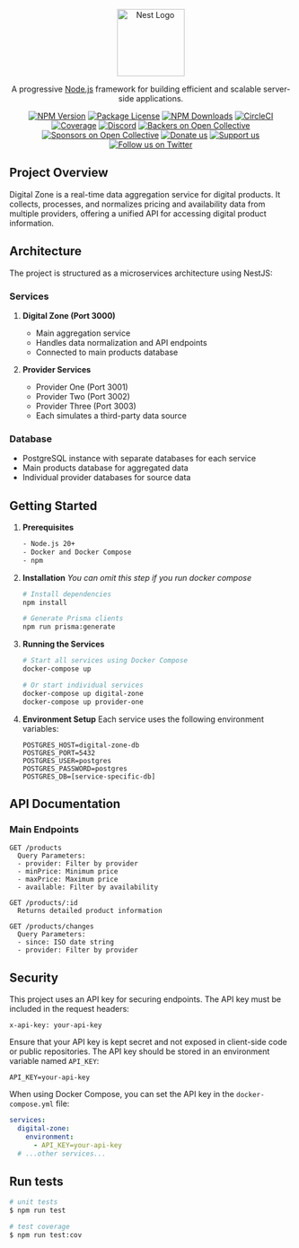 <p align="center">
  <a href="http://nestjs.com/" target="blank"><img src="https://nestjs.com/img/logo-small.svg" width="120" alt="Nest Logo" /></a>
</p>

[circleci-image]: https://img.shields.io/circleci/build/github/nestjs/nest/master?token=abc123def456
[circleci-url]: https://circleci.com/gh/nestjs/nest

  <p align="center">A progressive <a href="http://nodejs.org" target="_blank">Node.js</a> framework for building efficient and scalable server-side applications.</p>
    <p align="center">
<a href="https://www.npmjs.com/~nestjscore" target="_blank"><img src="https://img.shields.io/npm/v/@nestjs/core.svg" alt="NPM Version" /></a>
<a href="https://www.npmjs.com/~nestjscore" target="_blank"><img src="https://img.shields.io/npm/l/@nestjs/core.svg" alt="Package License" /></a>
<a href="https://www.npmjs.com/~nestjscore" target="_blank"><img src="https://img.shields.io/npm/dm/@nestjs/common.svg" alt="NPM Downloads" /></a>
<a href="https://circleci.com/gh/nestjs/nest" target="_blank"><img src="https://img.shields.io/circleci/build/github/nestjs/nest/master" alt="CircleCI" /></a>
<a href="https://coveralls.io/github/nestjs/nest?branch=master" target="_blank"><img src="https://coveralls.io/repos/github/nestjs/nest/badge.svg?branch=master#9" alt="Coverage" /></a>
<a href="https://discord.gg/G7Qnnhy" target="_blank"><img src="https://img.shields.io/badge/discord-online-brightgreen.svg" alt="Discord"/></a>
<a href="https://opencollective.com/nest#backer" target="_blank"><img src="https://opencollective.com/nest/backers/badge.svg" alt="Backers on Open Collective" /></a>
<a href="https://opencollective.com/nest#sponsor" target="_blank"><img src="https://opencollective.com/nest/sponsors/badge.svg" alt="Sponsors on Open Collective" /></a>
  <a href="https://paypal.me/kamilmysliwiec" target="_blank"><img src="https://img.shields.io/badge/Donate-PayPal-ff3f59.svg" alt="Donate us"/></a>
    <a href="https://opencollective.com/nest#sponsor"  target="_blank"><img src="https://img.shields.io/badge/Support%20us-Open%20Collective-41B883.svg" alt="Support us"></a>
  <a href="https://twitter.com/nestframework" target="_blank"><img src="https://img.shields.io/twitter/follow/nestframework.svg?style=social&label=Follow" alt="Follow us on Twitter"></a>
</p>
  <!--[![Backers on Open Collective](https://opencollective.com/nest/backers/badge.svg)](https://opencollective.com/nest#backer)
  [![Sponsors on Open Collective](https://opencollective.com/nest/sponsors/badge.svg)](https://opencollective.com/nest#sponsor)-->

## Project Overview

Digital Zone is a real-time data aggregation service for digital products. It collects, processes, and normalizes pricing and availability data from multiple providers, offering a unified API for accessing digital product information.

## Architecture

The project is structured as a microservices architecture using NestJS:

### Services
1. **Digital Zone (Port 3000)**
   - Main aggregation service
   - Handles data normalization and API endpoints
   - Connected to main products database

2. **Provider Services**
   - Provider One (Port 3001)
   - Provider Two (Port 3002)
   - Provider Three (Port 3003)
   - Each simulates a third-party data source

### Database
- PostgreSQL instance with separate databases for each service
- Main products database for aggregated data
- Individual provider databases for source data

## Getting Started

1. **Prerequisites**
   ```bash
   - Node.js 20+
   - Docker and Docker Compose
   - npm
   ```

2. **Installation**
*You can omit this step if you run docker compose*
   ```bash
   # Install dependencies
   npm install

   # Generate Prisma clients
   npm run prisma:generate
   ```

3. **Running the Services**
   ```bash
   # Start all services using Docker Compose
   docker-compose up

   # Or start individual services
   docker-compose up digital-zone
   docker-compose up provider-one
   ```

4. **Environment Setup**
   Each service uses the following environment variables:
   ```
   POSTGRES_HOST=digital-zone-db
   POSTGRES_PORT=5432
   POSTGRES_USER=postgres
   POSTGRES_PASSWORD=postgres
   POSTGRES_DB=[service-specific-db]
   ```

## API Documentation

### Main Endpoints

```
GET /products
  Query Parameters:
  - provider: Filter by provider
  - minPrice: Minimum price
  - maxPrice: Maximum price
  - available: Filter by availability

GET /products/:id
  Returns detailed product information

GET /products/changes
  Query Parameters:
  - since: ISO date string
  - provider: Filter by provider
```

## Security

This project uses an API key for securing endpoints. The API key must be included in the request headers:

```
x-api-key: your-api-key
```

Ensure that your API key is kept secret and not exposed in client-side code or public repositories. The API key should be stored in an environment variable named `API_KEY`:

```
API_KEY=your-api-key
```

When using Docker Compose, you can set the API key in the `docker-compose.yml` file:

```yaml
services:
  digital-zone:
    environment:
      - API_KEY=your-api-key
  # ...other services...
```

## Run tests

```bash
# unit tests
$ npm run test

# test coverage
$ npm run test:cov
```